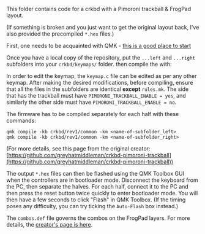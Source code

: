This folder contains code for a crkbd with a Pimoroni trackball & FrogPad layout.

(If something is broken and you just want to get the original layout back, I've also provided the precompiled `*.hex` files.)

First, one needs to be acquainted with QMK - [this is a good place to start](https://beta.docs.qmk.fm/tutorial/newbs_getting_started)

Once you have a local copy of the repository, put the `...left` and `...right` subfolders into your `crkbd/keymaps/` folder. then compile the  with:

In order to edit the keymap, the `keymap.c` file can be edited as per any other keymap. After making the desired modifications, before compiling, ensure that all the files in the subfolders are identical **except** `rules.mk`. The side that has the trackball must have `PIMORONI_TRACKBALL_ENABLE = yes`, and similarly the other side must have `PIMORONI_TRACKBALL_ENABLE = no`.

The firmware has to be compiled separately for each half with these commands:
```
qmk compile -kb crkbd/rev1/common -km <name-of-subfolder_left>
qmk compile -kb crkbd/rev1/common -km <name-of-subfolder_right>
```
(For more details, see this page from the original creator: 
[https://github.com/greyhatmiddleman/crkbd-pimoroni-trackball](https://github.com/greyhatmiddleman/crkbd-pimoroni-trackball))

The output `*.hex` files can then be flashed using the QMK Toolbox GUI when the controllers are in bootloader mode. Disconnect the keyboard from the PC, then separate the halves. For each half, connect it to the PC and then press the reset button twice quickly to enter bootloader mode. You will then have a few seconds to click "Flash" in QMK Toolbox. (If the timing poses any difficulty, you can try ticking the `Auto-Flash` box instead.)

The `combos.def` file governs the combos on the FrogPad layers. For more details, the [creator's page is here](https://github.com/konomu/qmk_firmware/tree/frogpad/keyboards/crkbd/keymaps/frogpad).
